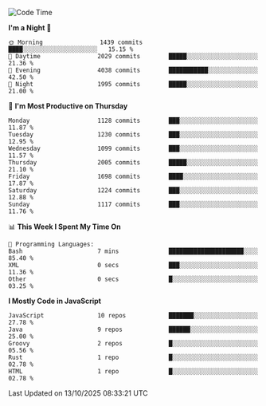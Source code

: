 <!--START_SECTION:waka-->
![Code Time](http://img.shields.io/badge/Code%20Time-1%2C359%20hrs%2016%20mins-blue)

**I'm a Night 🦉** 

```text
🌞 Morning                1439 commits        ████░░░░░░░░░░░░░░░░░░░░░   15.15 % 
🌆 Daytime                2029 commits        █████░░░░░░░░░░░░░░░░░░░░   21.36 % 
🌃 Evening                4038 commits        ███████████░░░░░░░░░░░░░░   42.50 % 
🌙 Night                  1995 commits        █████░░░░░░░░░░░░░░░░░░░░   21.00 % 
```
📅 **I'm Most Productive on Thursday** 

```text
Monday                   1128 commits        ███░░░░░░░░░░░░░░░░░░░░░░   11.87 % 
Tuesday                  1230 commits        ███░░░░░░░░░░░░░░░░░░░░░░   12.95 % 
Wednesday                1099 commits        ███░░░░░░░░░░░░░░░░░░░░░░   11.57 % 
Thursday                 2005 commits        █████░░░░░░░░░░░░░░░░░░░░   21.10 % 
Friday                   1698 commits        ████░░░░░░░░░░░░░░░░░░░░░   17.87 % 
Saturday                 1224 commits        ███░░░░░░░░░░░░░░░░░░░░░░   12.88 % 
Sunday                   1117 commits        ███░░░░░░░░░░░░░░░░░░░░░░   11.76 % 
```


📊 **This Week I Spent My Time On** 

```text
💬 Programming Languages: 
Bash                     7 mins              █████████████████████░░░░   85.40 % 
XML                      0 secs              ███░░░░░░░░░░░░░░░░░░░░░░   11.36 % 
Other                    0 secs              █░░░░░░░░░░░░░░░░░░░░░░░░   03.25 % 
```

**I Mostly Code in JavaScript** 

```text
JavaScript               10 repos            ███████░░░░░░░░░░░░░░░░░░   27.78 % 
Java                     9 repos             ██████░░░░░░░░░░░░░░░░░░░   25.00 % 
Groovy                   2 repos             █░░░░░░░░░░░░░░░░░░░░░░░░   05.56 % 
Rust                     1 repo              █░░░░░░░░░░░░░░░░░░░░░░░░   02.78 % 
HTML                     1 repo              █░░░░░░░░░░░░░░░░░░░░░░░░   02.78 % 
```




 Last Updated on 13/10/2025 08:33:21 UTC
<!--END_SECTION:waka-->
